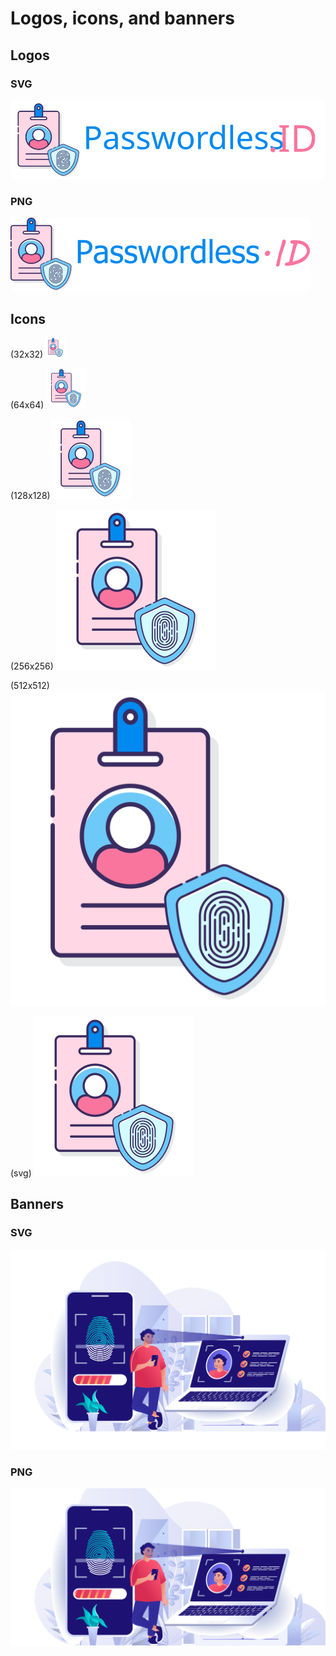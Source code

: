 Logos, icons, and banners
=========================

Logos
-----

### SVG

![Logo-svg](../logo/logo-500x125.svg)

### PNG

![Logo-png](../logo/logo-500x125.png)


Icons
-----

(32x32) ![icon-32](../logo/logo-32.png)

(64x64) ![icon-64](../logo/logo-64.png)

(128x128)![icon-128](../logo/logo-128.png)

(256x256) ![icon-256](../logo/logo-256.png)

(512x512) ![icon-512](../logo/logo-512.png)

(svg) ![icon-svg](../logo/logo.svg)


Banners
-------

### SVG

![Banner-svg](../logo/banner.svg)

### PNG

![Banner-png](../logo/banner.png)

